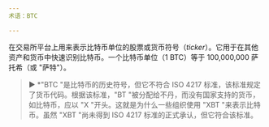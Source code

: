 ```yaml
---
术语：BTC

---
```

在交易所平台上用来表示比特币单位的股票或货币符号（*ticker*）。它用于在其他资产和货币中快速识别比特币。一个比特币单位（1 BTC）等于 100,000,000 萨托希（或 "萨特"）。

> ► *"BTC "是比特币的历史符号，但它不符合 ISO 4217 标准，该标准规定了货币代码。根据该标准，"BT "被分配给不丹，而没有国家支持的货币，如比特币，应以 "X "开头。这就是为什么一些组织使用 "XBT "来表示比特币。虽然 "XBT "尚未得到 ISO 4217 标准的正式承认，但它符合该标准。